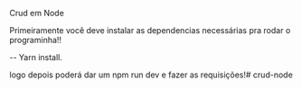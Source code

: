 Crud em Node

Primeiramente você deve instalar as dependencias necessárias pra rodar o programinha!!

-- Yarn install.

logo depois poderá dar um npm run dev e fazer as requisições!# crud-node
